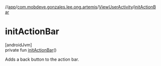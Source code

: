 //[app](../../../index.md)/[com.mobdeve.gonzales.lee.ong.artemis](../index.md)/[ViewUserActivity](index.md)/[initActionBar](init-action-bar.md)

# initActionBar

[androidJvm]\
private fun [initActionBar](init-action-bar.md)()

Adds a back button to the action bar.
